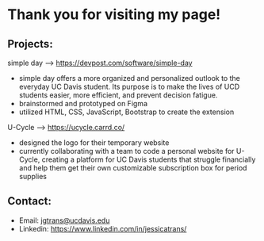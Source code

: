 # Thank you for visiting my page!

## Projects:
simple day -->
https://devpost.com/software/simple-day
- simple day offers a more organized and personalized outlook to the everyday UC Davis student. Its purpose is to make the lives of UCD students easier, more efficient, and prevent decision fatigue.
- brainstormed and prototyped on Figma
- utilized HTML, CSS, JavaScript, Bootstrap to create the extension

U-Cycle --> 
https://ucycle.carrd.co/
- designed the logo for their temporary website
- currently collaborating with a team to code a personal website for U-Cycle, creating a platform for UC Davis students that struggle financially and help them get their own customizable subscription box for period supplies


## Contact:
- Email: jgtrans@ucdavis.edu
- Linkedin: https://www.linkedin.com/in/jessicatrans/
